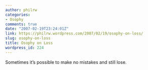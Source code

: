 ```yaml
---
author: philrw
categories:
- Osophy
comments: true
date: "2007-02-19T23:24:01Z"
link: https://philrw.wordpress.com/2007/02/19/osophy-on-loss/
slug: osophy-on-loss
title: Osophy on Loss
wordpress_id: 224
---
```


Sometimes it’s possible to make no mistakes and still lose.




